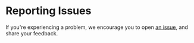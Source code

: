 # Reporting Issues
If you're experiencing a problem, we encourage you to open [an issue](https://github.com/jimmy201602/webterminal/issues/new), and share your feedback.